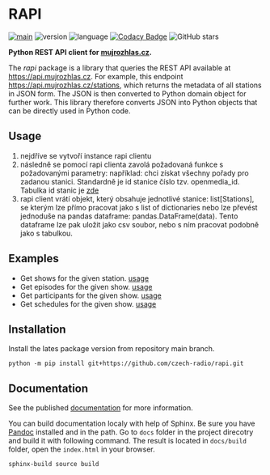 # RAPI

[![main](https://github.com/czech-radio/rapi/actions/workflows/main.yml/badge.svg?branch=main)](https://github.com/czech-radio/rapi/actions/workflows/main.yml)  ![version](https://img.shields.io/badge/version-0.9.0-blue.svg)  ![language](https://img.shields.io/badge/language-Python-blue.svg)
[![Codacy Badge](https://app.codacy.com/project/badge/Grade/238d42622d25443c8dc71b60e38efb6b)](https://app.codacy.com/gh/czech-radio/rapi/dashboard?utm_source=gh&utm_medium=referral&utm_content=&utm_campaign=Badge_grade) ![GitHub stars](https://img.shields.io/github/stars/czech-radio/rapi?style=social) 

**Python REST API client for [mujrozhlas.cz](https://rapidoc.croapp.cz/).**

The *rapi* package is a library that queries the REST API available at <https://api.mujrozhlas.cz>. For example, this endpoint <https://api.mujrozhlas.cz/stations>, which returns the metadata of all stations in JSON form. The JSON is then converted to Python domain object for further work. This library therefore converts JSON into Python objects that can be directly used in Python code.

## Usage

1. nejdříve se vytvoří instance rapi clientu
2. následně se pomocí rapi clienta zavolá požadovaná funkce s požadovanými parametry:
například: chci získat všechny pořady pro zadanou stanici. Standardně je id stanice číslo tzv. openmedia_id. Tabulka id stanic je [zde](../../src/rapi/data/stations_ids.csv)
3. rapi client vrátí objekt, který obsahuje jednotlivé stanice: list[Stations], se kterým lze přímo pracovat jako s list of dictionaries nebo lze převést jednoduše na pandas dataframe: pandas.DataFrame(data). Tento dataframe lze pak uložit jako csv soubor, nebo s ním pracovat podobně jako s tabulkou.

## Examples

- Get shows for the given station. [usage](notebooks/get_shows_for_the_given_station.ipynb)
- Get episodes for the given show. [usage](notebooks/get_episodes_for_the_given_show.ipynb)
- Get participants for the given show. [usage](notebooks/get_participants_for_the_given_show.ipynb)
- Get schedules for the given show. [usage](notebooks/get_schedules_for_the_given_show.ipynb)

## Installation

Install the lates package version from repository main branch.

```shell
python -m pip install git+https://github.com/czech-radio/rapi.git
```

## Documentation

See the published [documentation](https://czech-radio.githup.io/rapi) for more information.

You can build documentation localy with help of Sphinx. Be sure you have [Pandoc](https://pandoc.org/installing.html) installed and in the path. Go to `docs` folder in the project direcotry and build it with following command. The result is located in `docs/build` folder, open the `index.html` in your browser.

```shell
sphinx-build source build
```
